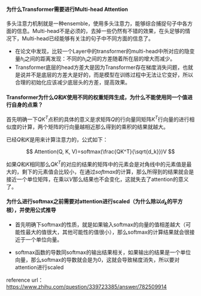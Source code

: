#### 为什么Transformer需要进行Multi-head Attention

多头注意力机制就是一种ensemble，使用多头注意力，能够综合捕捉句子中各方面的信息。Multi-head不是必须的，去掉一些仍然有不错的效果，在头足够的情况下，Multi-head已经能够有关注的句子中不同方面的信息了。

- 在论文中发现，比较一个Layer中的transformer的multi-head中所对应的隐变量$h_i$之间的距离发现：不同的$h_i$之间的方差随着所在层的增大而减少。
- Transformer底层的head方差大是因为Transformer存在梯度消失问题，也就是说并不是底层的方差大是好的，而是模型在训练过程中无法让它变好，所以合理的初始化应该减少底层头的方差，提高效果。

#### Transformer为什么$Q$和$K$使用不同的权重矩阵生成，为什么不能使用同一个值进行自身的点乘？

首先明确一下$QK^T$点积的具体的意义是求矩阵$Q$的行向量同矩阵$K^T$行向量的进行相似度的计算，两个矩阵的行向量越相近那么得到的乘积的结果就越大。

已经$Q$和$K$是用来计算注意力的，公式如下：

$$ Attention(Q, K, V)=softmax(\frac{QK^T}{\sqrt{d_k}})V $$

如果$Q$和$K$相同那么$QK^T$的对应的结果的矩阵中的元素会是对角线中的元素值是最大的，剩下的元素值会比较小，在通过$softmax$的计算，那么所得到的结果就会是接近一个单位矩阵，在乘以$V$那么结果也不会变化，这就失去了attention的意义了。

#### 为什么进行softmax之前需要对attention进行scaled（为什么除以$d_k$的平方根），并使用公式推导

- 首先明确下softmax的性质，就是如果输入softmax的向量的值相差越大（可能性最大的值很大，其他可能性的值很小），那么softmax的计算结果就会很接近于一个单位向量。

- softmax函数的导数同softmax的输出结果相关，如果输出的结果是一个单位向量，那么softmax的导数就会是为0，这就会导致梯度消失，所以要对attention进行scaled

reference url： https://www.zhihu.com/question/339723385/answer/782509914

